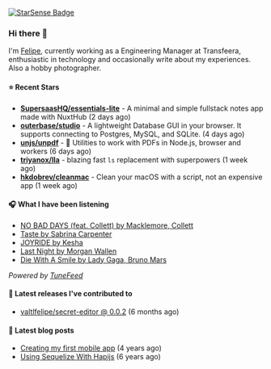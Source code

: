 <a href="https://starsense.app/developer-types" target="_blank"><img src="https://starsense.app/api/badge/?user=valtlfelipe" alt="StarSense Badge"></a>

### Hi there 👋

I'm [Felipe](https://felipevm.com), currently working as a Engineering Manager at Transfeera, enthusiastic in technology and occasionally write about my experiences. Also a hobby photographer.

#### ⭐ Recent Stars
- **[SupersaasHQ/essentials-lite](https://github.com/SupersaasHQ/essentials-lite)** - A minimal and simple fullstack notes app made with NuxtHub (2 days ago)
- **[outerbase/studio](https://github.com/outerbase/studio)** - A lightweight Database GUI in your browser. It supports connecting to Postgres, MySQL, and SQLite. (4 days ago)
- **[unjs/unpdf](https://github.com/unjs/unpdf)** - 📄 Utilities to work with PDFs in Node.js, browser and workers (6 days ago)
- **[triyanox/lla](https://github.com/triyanox/lla)** - blazing fast `ls` replacement with superpowers (1 week ago)
- **[hkdobrev/cleanmac](https://github.com/hkdobrev/cleanmac)** - Clean your macOS with a script, not an expensive app (1 week ago)

#### 🎧 What I have been listening
- [NO BAD DAYS (feat. Collett) by Macklemore, Collett](https://open.spotify.com/track/5C8ySsx3AT121g24uYR823)
- [Taste by Sabrina Carpenter](https://open.spotify.com/track/1d7Ptw3qYcfpdLNL5REhtJ)
- [JOYRIDE by Kesha](https://open.spotify.com/track/5oOZGQnZZToIHI55lw2E97)
- [Last Night by Morgan Wallen](https://open.spotify.com/track/59uQI0PADDKeE6UZDTJEe8)
- [Die With A Smile by Lady Gaga, Bruno Mars](https://open.spotify.com/track/2plbrEY59IikOBgBGLjaoe)

_Powered by [TuneFeed](https://tunefeed.app?ref=valtlfelipe-gh-profile)_ 

#### 🚀 Latest releases I've contributed to


- [valtlfelipe/secret-editor @ 0.0.2](https://github.com/valtlfelipe/secret-editor/releases/tag/0.0.2) (6 months ago)

#### 📄 Latest blog posts
- [Creating my first mobile app](https://felipevm.com/posts/creating-my-first-mobile-app/) (4 years ago)
- [Using Sequelize With Hapijs](https://felipevm.com/posts/using-sequelize-with-hapijs/) (6 years ago)
